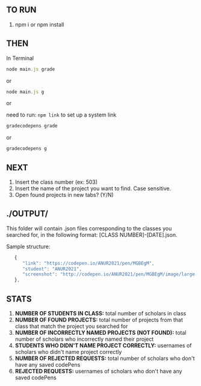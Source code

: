 ## TO RUN

1.  npm i or npm install

## THEN

In Terminal

```javascript
node main.js grade
```

or

```javascript
node main.js g
```

or

need to run: `npm link` to set up a system link

```javascript
gradecodepens grade
```

or

```javascript
gradecodepens g
```

## NEXT

1.  Insert the class number (ex: 503)
2.  Insert the name of the project you want to find. Case sensitive.
3.  Open found projects in new tabs? (Y/N)

## ./OUTPUT/

This folder will contain .json files corresponding to the classes you searched for, in the following format: [CLASS NUMBER]-[DATE].json.

Sample structure:

```javascript
   {
      "link": "https://codepen.io/ANUR2021/pen/MGBEgM",
      "student": "ANUR2021",
      "screenshot": "http://codepen.io/ANUR2021/pen/MGBEgM/image/large.png"
   },
```

## STATS

1.  **NUMBER OF STUDENTS IN CLASS:** total number of scholars in class
2.  **NUMBER OF FOUND PROJECTS:** total number of projects from that class that match the project you searched for
3.  **NUMBER OF INCORRECTLY NAMED PROJECTS (NOT FOUND):** total number of scholars who incorrectly named their project
4.  **STUDENTS WHO DIDN'T NAME PROJECT CORRECTLY:** usernames of scholars who didn't name project correctly
5.  **NUMBER OF REJECTED REQUESTS:** total number of scholars who don't have any saved codePens
6.  **REJECTED REQUESTS:** usernames of scholars who don't have any saved codePens
